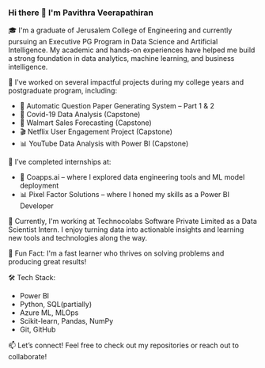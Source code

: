 ### Hi there 👋 I'm Pavithra Veerapathiran

🎓 I'm a graduate of Jerusalem College of Engineering and currently pursuing an Executive PG Program in Data Science and Artificial Intelligence. My academic and hands-on experiences have helped me build a strong foundation in data analytics, machine learning, and business intelligence.

🚀 I've worked on several impactful projects during my college years and postgraduate program, including:
- 📄 Automatic Question Paper Generating System – Part 1 & 2
- 🦠 Covid-19 Data Analysis (Capstone)
- 🛒 Walmart Sales Forecasting (Capstone)
- 🎬 Netflix User Engagement Project (Capstone)
- 📊 YouTube Data Analysis with Power BI (Capstone)

💼 I’ve completed internships at:
- 🔧 Coapps.ai – where I explored data engineering tools and ML model deployment
- 📊 Pixel Factor Solutions – where I honed my skills as a Power BI Developer

🌟 Currently, I'm working at Technocolabs Software Private Limited as a Data Scientist Intern. I enjoy turning data into actionable insights and learning new tools and technologies along the way.

📌 Fun Fact: I'm a fast learner who thrives on solving problems and producing great results!

🛠️ Tech Stack:
- Power BI
- Python, SQL(partially)
- Azure ML, MLOps
- Scikit-learn, Pandas, NumPy
- Git, GitHub

📫 Let’s connect!
Feel free to check out my repositories or reach out to collaborate!

